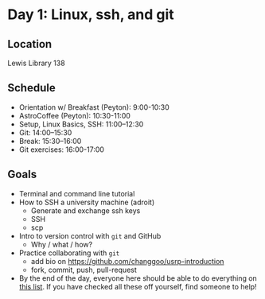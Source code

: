 # Day 1: Linux, ssh, and git

## Location

Lewis Library 138

## Schedule

- Orientation w/ Breakfast (Peyton): 9:00-10:30
- AstroCoffee (Peyton): 10:30-11:00
- Setup, Linux Basics, SSH: 11:00–12:30 
- Git: 14:00–15:30 
- Break: 15:30–16:00
- Git exercises: 16:00-17:00

## Goals


* Terminal and command line tutorial
* How to SSH a university machine (adroit)
	* Generate and exchange ssh keys
	* SSH
	* scp
* Intro to version control with `git` and GitHub
	* Why / what / how?
* Practice collaborating with `git`
	* add bio on https://github.com/changgoo/usrp-introduction
	* fork, commit, push, pull-request
* By the end of the day, everyone here should be able to do everything on [this list](CHECKLIST.md). If you have checked all these off yourself, find someone to help!  
